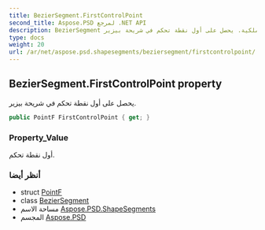 ```yaml
---
title: BezierSegment.FirstControlPoint
second_title: Aspose.PSD لمرجع .NET API
description: BezierSegment ملكية. يحصل على أول نقطة تحكم في شريحة بيزير.
type: docs
weight: 20
url: /ar/net/aspose.psd.shapesegments/beziersegment/firstcontrolpoint/
---
```

## BezierSegment.FirstControlPoint property

يحصل على أول نقطة تحكم في شريحة بيزير.

```csharp
public PointF FirstControlPoint { get; }
```

### Property_Value

أول نقطة تحكم.

### أنظر أيضا

* struct [PointF](../../../aspose.psd/pointf/)
* class [BezierSegment](../)
* مساحة الاسم [Aspose.PSD.ShapeSegments](../../beziersegment/)
* المجسم [Aspose.PSD](../../../)


